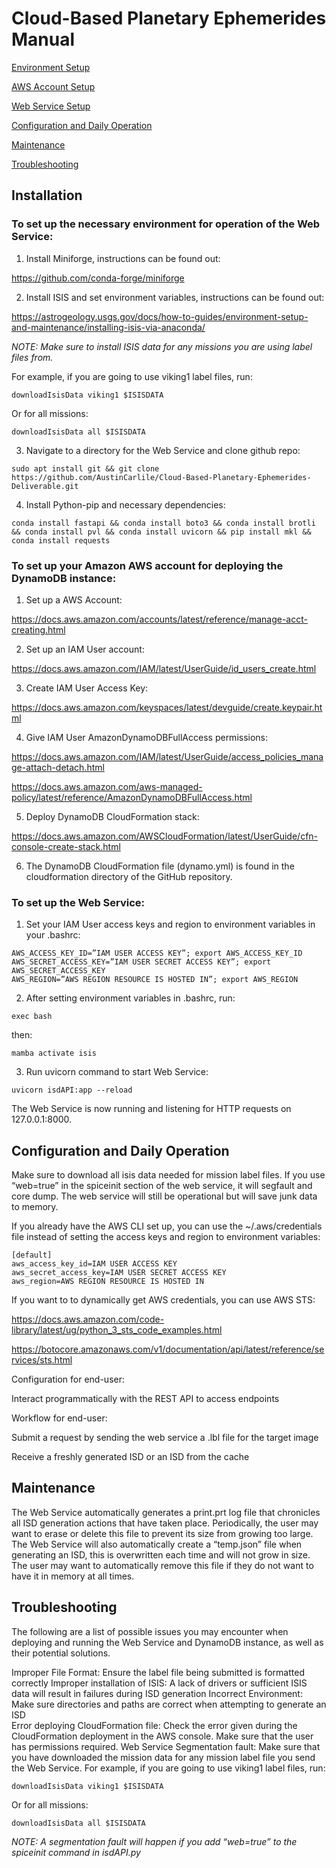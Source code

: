 # Cloud-Based Planetary Ephemerides Manual

[Environment Setup](#To-set-up-the-necessary-environment-for-operation-of-the-Web-Service:)

[AWS Account Setup](#To-set-up-your-Amazon-AWS-account-for-deploying-the-DynamoDB-instance:)

[Web Service Setup](#To-set-up-the-Web-Service:)

[Configuration and Daily Operation](#Configuration-and-Daily-Operation)

[Maintenance](#Maintenance)

[Troubleshooting](#Troubleshooting)

## Installation

### To set up the necessary environment for operation of the Web Service:

1. Install Miniforge, instructions can be found out:

https://github.com/conda-forge/miniforge

2. Install ISIS and set environment variables, instructions can be found out:

https://astrogeology.usgs.gov/docs/how-to-guides/environment-setup-and-maintenance/installing-isis-via-anaconda/

_NOTE: Make sure to install ISIS data for any missions you are using label files from._

For example, if you are going to use viking1 label files, run: 
```
downloadIsisData viking1 $ISISDATA
```
Or for all missions:
```
downloadIsisData all $ISISDATA
```

3. Navigate to a directory for the Web Service and clone github repo:
```
sudo apt install git && git clone https://github.com/AustinCarlile/Cloud-Based-Planetary-Ephemerides-Deliverable.git
```

4. Install Python-pip and necessary dependencies:
```
conda install fastapi && conda install boto3 && conda install brotli && conda install pvl && conda install uvicorn && pip install mkl && conda install requests
```

### To set up your Amazon AWS account for deploying the DynamoDB instance:
1. Set up a AWS Account:

https://docs.aws.amazon.com/accounts/latest/reference/manage-acct-creating.html

2. Set up an IAM User account:

https://docs.aws.amazon.com/IAM/latest/UserGuide/id_users_create.html

3. Create IAM User Access Key:

https://docs.aws.amazon.com/keyspaces/latest/devguide/create.keypair.html

4. Give IAM User AmazonDynamoDBFullAccess permissions:

https://docs.aws.amazon.com/IAM/latest/UserGuide/access_policies_manage-attach-detach.html

https://docs.aws.amazon.com/aws-managed-policy/latest/reference/AmazonDynamoDBFullAccess.html

5. Deploy DynamoDB CloudFormation stack:

https://docs.aws.amazon.com/AWSCloudFormation/latest/UserGuide/cfn-console-create-stack.html

6. The DynamoDB CloudFormation file (dynamo.yml) is found in the cloudformation directory of the GitHub repository.

### To set up the Web Service:
1. Set your IAM User access keys and region to environment variables in your .bashrc:
```
AWS_ACCESS_KEY_ID=”IAM USER ACCESS KEY”; export AWS_ACCESS_KEY_ID
AWS_SECRET_ACCESS_KEY=”IAM USER SECRET ACCESS KEY”; export AWS_SECRET_ACCESS_KEY
AWS_REGION=”AWS REGION RESOURCE IS HOSTED IN”; export AWS_REGION
```

2. After setting environment variables in .bashrc, run: 
```
exec bash
```
then: 
```
mamba activate isis
```

3. Run uvicorn command to start Web Service:
```
uvicorn isdAPI:app --reload
```

The Web Service is now running and listening for HTTP requests on 127.0.0.1:8000.

## Configuration and Daily Operation
Make sure to download all isis data needed for mission label files. If you use “web=true” in the spiceinit section of the web service, it will segfault and core dump. The web service will still be operational but will save junk data to memory.

If you already have the AWS CLI set up, you can use the ~/.aws/credentials file instead of setting the access keys and region to environment variables:
```
[default]
aws_access_key_id=IAM USER ACCESS KEY
aws_secret_access_key=IAM USER SECRET ACCESS KEY
aws_region=AWS REGION RESOURCE IS HOSTED IN
```
If you want to to dynamically get AWS credentials, you can use AWS STS:

https://docs.aws.amazon.com/code-library/latest/ug/python_3_sts_code_examples.html

https://botocore.amazonaws.com/v1/documentation/api/latest/reference/services/sts.html

Configuration for end-user:

Interact programmatically with the REST API to access endpoints

Workflow for end-user:

Submit a request by sending the web service a .lbl file for the target image

Receive a freshly generated ISD or an ISD from the cache

## Maintenance
The Web Service automatically generates a print.prt log file that chronicles all ISD generation actions that have taken place. Periodically, the user may want to erase or delete this file to prevent its size from growing too large.
The Web Service will also automatically create a “temp.json” file when generating an ISD, this is overwritten each time and will not grow in size. The user may want to automatically remove this file if they do not want to have it in memory at all times.

## Troubleshooting
The following are a list of possible issues you may encounter when deploying and running the Web Service and DynamoDB instance, as well as their potential solutions.

Improper File Format:
  Ensure the label file being submitted is formatted correctly
Improper installation of ISIS:
  A lack of drivers or sufficient ISIS data will result in failures during ISD generation
Incorrect Environment:
  Make sure directories and paths are correct when attempting to generate an ISD\
Error deploying CloudFormation file:
  Check the error given during the CloudFormation deployment in the AWS console. Make sure that the user has permissions required.
Web Service Segmentation fault:
  Make sure that you have downloaded the mission data for any mission label file you send the Web Service. 
For example, if you are going to use viking1 label files, run: 
```
downloadIsisData viking1 $ISISDATA
```
Or for all missions:
```
downloadIsisData all $ISISDATA
```
_NOTE: A segmentation fault will happen if you add “web=true” to the spiceinit command in isdAPI.py_
